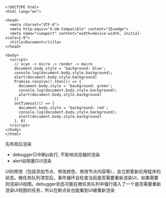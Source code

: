 
```
<!DOCTYPE html>
<html lang="en">

<head>
  <meta charset="UTF-8">
  <meta http-equiv="X-UA-Compatible" content="IE=edge">
  <meta name="viewport" content="width=device-width, initial-scale=1.0">
  <title>Document</title>
</head>

<body>
  <script>
    // scyn -> micro -> render -> macro
    document.body.style = 'background: blue';
    console.log(document.body.style.background);
    alert(document.body.style.background)
    Promise.resolve().then(() => {
      document.body.style = 'background: green';
      console.log(document.body.style.background);
      alert(document.body.style.background)
    })
    setTimeout(() => {
      document.body.style = 'background: red';
      console.log(document.body.style.background);
      alert(document.body.style.background)
    }, 0)
  </script>
</body>
</html>
```
先布局后渲染

- debugger只中断js执行, 不影响浏览器的渲染
- alert会阻塞GUI渲染

UI的修改（包括添加节点、修改颜色、修改节点内容等），会立即更新应用程序的状态。微任务队列清空后，事件循环会检查当前是否需要重新渲染UI，如果需要则渲染UI视图。debugger状态可能在微任务队列中强行插入了一个是否需要重新渲染UI视图的任务，所以在断点处也能看到UI被重新渲染